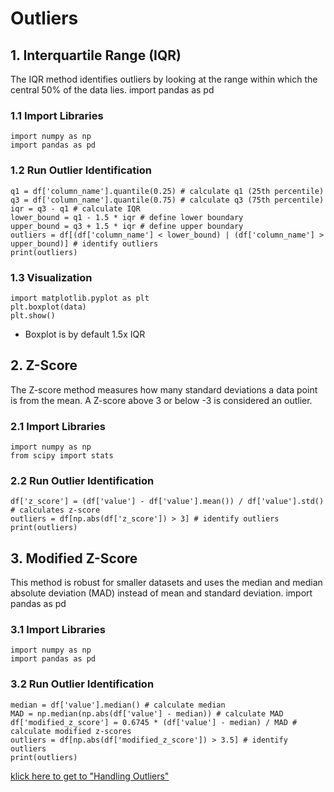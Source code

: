 # Outliers
## 1. Interquartile Range (IQR)
The IQR method identifies outliers by looking at the range within which the central 50% of the data lies.
import pandas as pd
### 1.1 Import Libraries
    import numpy as np
    import pandas as pd
### 1.2 Run Outlier Identification
    q1 = df['column_name'].quantile(0.25) # calculate q1 (25th percentile)
    q3 = df['column_name'].quantile(0.75) # calculate q3 (75th percentile)
    iqr = q3 - q1 # calculate IQR
    lower_bound = q1 - 1.5 * iqr # define lower boundary
    upper_bound = q3 + 1.5 * iqr # define upper boundary
    outliers = df[(df['column_name'] < lower_bound) | (df['column_name'] > upper_bound)] # identify outliers
    print(outliers)
### 1.3 Visualization
    import matplotlib.pyplot as plt
    plt.boxplot(data)
    plt.show()
* Boxplot is by default 1.5x IQR
## 2. Z-Score
The Z-score method measures how many standard deviations a data point is from the mean. A Z-score above 3 or below -3 is considered an outlier.
### 2.1 Import Libraries
    import numpy as np
    from scipy import stats
### 2.2 Run Outlier Identification
    df['z_score'] = (df['value'] - df['value'].mean()) / df['value'].std() # calculates z-score
    outliers = df[np.abs(df['z_score']) > 3] # identify outliers
    print(outliers)
## 3. Modified Z-Score
This method is robust for smaller datasets and uses the median and median absolute deviation (MAD) instead of mean and standard deviation.
import pandas as pd
### 3.1 Import Libraries
    import numpy as np
    import pandas as pd
### 3.2 Run Outlier Identification
    median = df['value'].median() # calculate median
    MAD = np.median(np.abs(df['value'] - median)) # calculate MAD
    df['modified_z_score'] = 0.6745 * (df['value'] - median) / MAD # calculate modified z-scores
    outliers = df[np.abs(df['modified_z_score']) > 3.5] # identify outliers
    print(outliers)

[klick here to get to "Handling Outliers"](https://github.com/tbgrun/machine_learning/blob/main/02%20-%20Data%20Wrangling/04%20-%20Handling%20Outliers.md)
